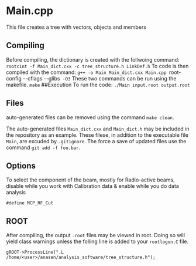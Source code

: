 # Main.cpp
 This file creates a tree with vectors, objects and members
## Compiling 
Before compiling, the dictionary is created with the follwoing command:
`rootcint -f Main_dict.cxx -c tree_structure.h LinkDef.h`
 To code is then compiled with the command:
`g++ -o Main Main_dict.cxx Main.cpp `root-config --cflags --glibs` -O3`
These two commands can be run using the makefile.
`make`
##Execution
To run the code: 
 `./Main input.root output.root`

## Files 
auto-generated files can be removed using the command `make clean`. 

The auto-generated files `Main_dict.cxx` and `Main_dict.h` may be included in the repository as an example. These filese, in addition to the executable file `Main`, are
excuded by `.gitignore`. The force a save of updated files use the command `git add -f foo.bar`.

## Options
To select the component of the beam, mostly for Radio-active beams, disable while you work with Calibration data & enable while you do data analysis

`#define MCP_RF_Cut`

## ROOT
After compiling, the output `.root` files may be viewed in root. Doing so will yield class warnings unless the folling line is added to your `rootlogon.C` file.

````
gROOT->ProcessLine(".L /home/<user>/anasen/analysis_software/tree_structure.h");
````
